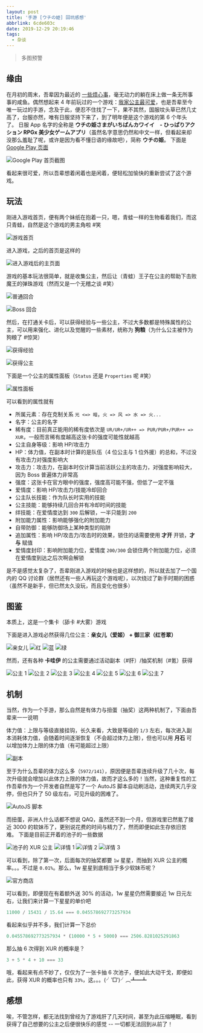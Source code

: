 ```yaml
---
layout: post
title: '手游 [ウチの姫] 回坑感想'
abbrlink: 6cde603c
date: 2019-12-29 20:19:46
tags:
  - 杂谈
---
```


> 多图预警

## 缘由

在月初的周末，吾辈因为最近的 [一些烦心事](https://blog.rxliuli.com/p/63bdcead/)，毫无动力的躺在床上做一条无所事事的咸鱼。偶然想起来 4 年前玩过的一个游戏：[我家公主最可爱](#.)，也是吾辈至今唯一玩过的手游，念及于此，便忍不住找了一下，果不其然，国服坟头草已然几丈高了，台服亦然，唯有日服坚持下来了，到了明年便是这个游戏的第 6 个年头了。
日服 App 名字的全称是 **ウチの姫さまがいちばんカワイイ　- ひっぱりアクション RPGx 美少女ゲームアプリ**（虽然名字意思仍然和中文一样，但看起来却没那么羞耻了呢，或许是因为看不懂日语的缘故吧），简称 **ウチの姫**。
下面是 [Google Play 页面](https://play.google.com/store/apps/details?id=jp.co.cyberagent.uh)

![Google Play 首页截图](https://cdn.jsdelivr.net/gh/rxliuli/img-bed/20191229210115.png)

看起来很可爱，所以吾辈想着闲着也是闲着，便轻松加愉快的重新尝试了这个游戏。

## 玩法

刚进入游戏首页，便有两个妹纸在抱着一只，嗯，青蛙一样的生物看着我们，而这只青蛙，自然是这个游戏的男主角啦 #笑

![游戏首页](https://cdn.jsdelivr.net/gh/rxliuli/img-bed/20191229210505.png)

进入游戏，之后的首页是这样的

![进入游戏后的主页面](https://cdn.jsdelivr.net/gh/rxliuli/img-bed/20191229210833.png)

游戏的基本玩法很简单，就是收集公主，然后让（青蛙）王子在公主的帮助下击败魔王的弹珠游戏（然而又是一个无稽之谈 #笑）

![普通回合](https://cdn.jsdelivr.net/gh/rxliuli/img-bed/20191229211410.png)

![Boss 回合](https://cdn.jsdelivr.net/gh/rxliuli/img-bed/20191229211447.png)

然后，在打通关卡后，可以获得经验与一些公主，不过大多数都是特殊属性的公主，可以用来强化、进化以及觉醒的一些素材，统称为 **狗粮**（为什么公主被作为狗粮了 #惊哭）

![获得经验](https://cdn.jsdelivr.net/gh/rxliuli/img-bed/20191229211911.png)

![获得公主](https://cdn.jsdelivr.net/gh/rxliuli/img-bed/20191229212030.png)

下面是一个公主的属性面板（`Status` 还是 `Properties` 呢 #笑）

![属性面板](https://cdn.jsdelivr.net/gh/rxliuli/img-bed/20191229212322.png)

可以看到的属性就有

- 所属元素：存在克制关系 `光 <=> 暗`，`火 => 风 => 水 => 火...`
- 名字：公主的名字
- 稀有度：目前真正能用的稀有度依次是 `UR/UR+/UR++ => PUR/PUR+/PUR++ => XUR`，一般而言稀有度越高这张卡的强度可能性就越高
- 公主自身等级：影响 HP/攻击力
- HP：体力值，在副本时计算的是队伍（4 位公主与 1 位外援）的总和，不过没有攻击力对强度影响大
- 攻击力：攻击力，在副本时仅计算当前活跃公主的攻击力，对强度影响较大，因为 Boss 普遍体力非常高
- 强度：这张卡在官方眼中的强度，强度高可能不强，但低了一定不强
- 爱情度：影响 HP/攻击力/技能冷却回合
- 公主队长技能：作为队长时实用的技能
- 公主技能：能够持续几回合并有冷却时间的技能
- 绊技能：在爱情度达到 `300` 后解锁，一半只能到 `200`
- 附加能力属性：影响能够强化的附加能力
- 自带防御：能够防御场上某种类型的陷阱
- 追加属性：影响 HP/攻击力/攻击时的效果，锁住的话需要使用 **才开** 开锁，**才与** 赋值
- 爱情度封印：影响附加能力位，爱情度 `200/300` 会锁住两个附加能力位，必须在爱情度到达之后次啊会解锁

是不是感觉太复杂了，吾辈刚进入游戏的时候也是这样想的，所以就去加了一个国内的 QQ 讨论群（居然还有一些人再玩这个游戏呢），以次绕过了新手时期的困惑（虽然不是新手，但已然太久没玩，而且变化也很多）

## 图鉴

本质上，这是一个集卡（舔卡 #大雾）游戏

下面是进入游戏必然获得几位公主：**亲女儿（爱姬） + 御三家（红苍翠）**

![亲女儿](https://cdn.jsdelivr.net/gh/rxliuli/img-bed/20191229220923.png)
![红](https://cdn.jsdelivr.net/gh/rxliuli/img-bed/20191229220947.png)
![蓝](https://cdn.jsdelivr.net/gh/rxliuli/img-bed/20191229220959.png)
![绿](https://cdn.jsdelivr.net/gh/rxliuli/img-bed/20191229221008.png)

然而，还有各种 **卡哇伊** 的公主需要通过活动副本（#肝）/抽奖机制（#氪）获得

![公主 1](https://cdn.jsdelivr.net/gh/rxliuli/img-bed/20191229221354.png)
![公主 2](https://cdn.jsdelivr.net/gh/rxliuli/img-bed/20191229221435.png)
![公主 3](https://cdn.jsdelivr.net/gh/rxliuli/img-bed/20191229221434.png)
![公主 4](https://cdn.jsdelivr.net/gh/rxliuli/img-bed/20191229221433.png)
![公主 5](https://cdn.jsdelivr.net/gh/rxliuli/img-bed/20191229221432.png)
![公主 6](https://cdn.jsdelivr.net/gh/rxliuli/img-bed/20191229221436.png)
![公主 7](https://cdn.jsdelivr.net/gh/rxliuli/img-bed/20191229221431.png)

## 机制

当然，作为一个手游，那么自然是有体力与扭蛋（抽奖）这两种机制了，下面由吾辈来一一说明

体力值：上限与等级直接挂钩，长久来看，大致是等级的 `1/3` 左右，每次进入副本消耗体力值，会随着时间逐渐恢复（不会超过体力上限），但也可以用 **月石** 可以增加体力上限的体力值（有可能超过上限）

![副本](https://cdn.jsdelivr.net/gh/rxliuli/img-bed/20191229214543.png)

至于为什么吾辈的体力这么多（`5972/141`），原因便是吾辈连续升级了几十次，每次升级就会增加以此体力上限的体力值，故而才这么多的！当然，这种重复性的工作吾辈作为一个开发者自然是写了一个 AutoJS 脚本自动刷活动，连续两天几乎没停，但也只升了 50 级左右，可见升级的困难了。

![AutoJS 脚本](https://cdn.jsdelivr.net/gh/rxliuli/img-bed/20191229215050.png)

而扭蛋，非洲人什么话都不想说 QAQ，虽然还不到一个月，但游戏里已然氪了接近 3000 的软妹币了，更别说花费的时间与精力了，然而即便如此生存依旧苦难。
下面是目前正开着的池子的一些数据

![池子的 XUR 公主](https://cdn.jsdelivr.net/gh/rxliuli/img-bed/20191229215444.png)
![详情 1](https://cdn.jsdelivr.net/gh/rxliuli/img-bed/20191229215604.png)
![详情 2](https://cdn.jsdelivr.net/gh/rxliuli/img-bed/20191229215617.png)
![详情 3](https://cdn.jsdelivr.net/gh/rxliuli/img-bed/20191229215624.png)

可以看到，除了第一次，后面每次的抽奖都要 `1w` 星星，而抽到 XUR 公主的概率。。。不过是 `0.01%`。那么，1w 星星到底相当于多少软妹币呢？

![官方商店](https://cdn.jsdelivr.net/gh/rxliuli/img-bed/20191229215910.png)

可以看到，即便现在有着额外送 30% 的活动，1w 星星仍然需要接近 1w 日元左右，让我们来计算一下星星的单价吧

```js
11000 / 15431 / 15.64 === 0.045578692773257934
```

看起来似乎并不多，我们计算一下总价

```js
0.045578692773257934 * (10000 * 5 + 5000) === 2506.8281025291863
```

那么抽 6 次得到 XUR 的概率是？

```js
3 + 5 * 4 + 10 === 33
```

哦，看起来有点不妙了，仅仅为了一张卡抽 6 次池子，便如此大动干戈，即便如此，获得 XUR 的概率也只有 `33%`，这。。。(╯‵□′)╯︵┻━┻

## 感想

唉，不管怎样，都无法找到曾经为了游戏肝了几天时间，甚至为此压缩睡眠，看到获得了自己想要的公主之后便很快乐的感觉 -- 一切都无法回到从前了！
